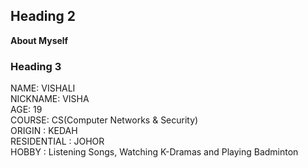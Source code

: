 ## Heading 2
**About Myself**

### Heading 3

NAME: VISHALI   
NICKNAME: VISHA   
AGE: 19   
COURSE: CS(Computer Networks & Security)   
ORIGIN : KEDAH   
RESIDENTIAL : JOHOR   
HOBBY : Listening Songs, Watching K-Dramas and Playing Badminton
